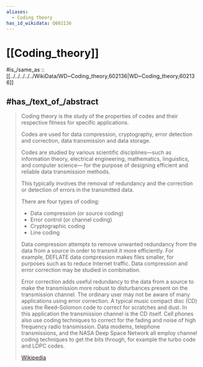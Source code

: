 ```yaml
---
aliases:
  - Coding theory
has_id_wikidata: Q602136
---
```


# [[Coding_theory]] 

#is_/same_as :: [[../../../../../WikiData/WD~Coding_theory,602136|WD~Coding_theory,602136]] 

## #has_/text_of_/abstract 

> Coding theory is the study of the properties of codes 
> and their respective fitness for specific applications. 
> 
> Codes are used for data compression, cryptography, error detection and correction, 
> data transmission and data storage. 
> 
> Codes are studied by various scientific disciplines—such as information theory, 
> electrical engineering,  mathematics, linguistics, and computer science—
> for the purpose of designing efficient and reliable data transmission methods. 
> 
> This typically involves the removal of redundancy 
> and the correction or detection of errors in the transmitted data.
>
> There are four types of coding:
> - Data compression (or source coding) 
> - Error control (or channel coding)
> - Cryptographic coding
> - Line coding
>
> Data compression attempts to remove unwanted redundancy from the data from a source in order to transmit it more efficiently. For example, DEFLATE data compression makes files smaller, for purposes such as to reduce Internet traffic. Data compression and error correction may be studied in combination.
>
> Error correction adds useful redundancy to the data from a source to make the transmission more robust to disturbances present on the transmission channel. The ordinary user may not be aware of many applications using error correction. A typical music compact disc (CD) uses the Reed–Solomon code to correct for scratches and dust. In this application the transmission channel is the CD itself. Cell phones also use coding techniques to correct for the fading and noise of high frequency radio transmission. Data modems, telephone transmissions, and the NASA Deep Space Network all employ channel coding techniques to get the bits through, for example the turbo code and LDPC codes.
>
> [Wikipedia](https://en.wikipedia.org/wiki/Coding%20theory) 

